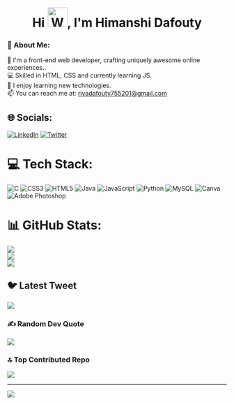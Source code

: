 <h1 align="center"> Hi <img src="https://raw.githubusercontent.com/nixin72/nixin72/master/wave.gif" 
         alt="Waving hand animated gif"
         height="45"
         width="45" />, I'm Himanshi Dafouty </h1>
<h5 align="center">

###  💫 About Me:
🔭 I'm a front-end web developer, crafting uniquely awesome online experiences..<br>💻 Skilled in HTML, CSS and currently learning JS.<br>🌱 I enjoy learning new technologies.<br>📫 You can reach me at: riyadafouty755201@gmail.com 


## 🌐 Socials:
[![LinkedIn](https://img.shields.io/badge/LinkedIn-%230077B5.svg?logo=linkedin&logoColor=white)](https://www.linkedin.com/in/himanshi-dafouty-b51936230/) [![Twitter](https://img.shields.io/badge/Twitter-%231DA1F2.svg?logo=Twitter&logoColor=white)](https://twitter.com/RiDafouty) 

# 💻 Tech Stack:
![C](https://img.shields.io/badge/c-%2300599C.svg?style=for-the-badge&logo=c&logoColor=white) ![CSS3](https://img.shields.io/badge/css3-%231572B6.svg?style=for-the-badge&logo=css3&logoColor=white) ![HTML5](https://img.shields.io/badge/html5-%23E34F26.svg?style=for-the-badge&logo=html5&logoColor=white) ![Java](https://img.shields.io/badge/java-%23ED8B00.svg?style=for-the-badge&logo=java&logoColor=white) ![JavaScript](https://img.shields.io/badge/javascript-%23323330.svg?style=for-the-badge&logo=javascript&logoColor=%23F7DF1E) ![Python](https://img.shields.io/badge/python-3670A0?style=for-the-badge&logo=python&logoColor=ffdd54) ![MySQL](https://img.shields.io/badge/mysql-%2300f.svg?style=for-the-badge&logo=mysql&logoColor=white) ![Canva](https://img.shields.io/badge/Canva-%2300C4CC.svg?style=for-the-badge&logo=Canva&logoColor=white) ![Adobe Photoshop](https://img.shields.io/badge/adobephotoshop-%2331A8FF.svg?style=for-the-badge&logo=adobephotoshop&logoColor=white)
# 📊 GitHub Stats:
![](https://github-readme-stats.vercel.app/api?username=HimanshiDafouty&theme=dark&hide_border=false&include_all_commits=false&count_private=false)<br/>
![](https://github-readme-streak-stats.herokuapp.com/?user=HimanshiDafouty&theme=dark&hide_border=false)<br/>
![](https://github-readme-stats.vercel.app/api/top-langs/?username=HimanshiDafouty&theme=dark&hide_border=false&include_all_commits=false&count_private=false&layout=compact)

## 🐦 Latest Tweet
[![](https://gtce.itsvg.in/api?username=https://twitter.com/RiDafouty)](https://github.com/VishwaGauravIn/github-twitter-card-embed)

### ✍️ Random Dev Quote
![](https://quotes-github-readme.vercel.app/api?type=horizontal&theme=radical)

### 🔝 Top Contributed Repo
![](https://github-contributor-stats.vercel.app/api?username=HimanshiDafouty&limit=5&theme=dark&combine_all_yearly_contributions=true)

---
[![](https://visitcount.itsvg.in/api?id=HimanshiDafouty&icon=0&color=0)](https://visitcount.itsvg.in)


